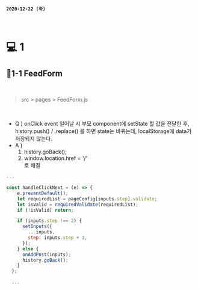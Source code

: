 #### `2020-12-22 (화)`

<br/>

# 💻 1

## 📂1-1 FeedForm

<br/>

> src > pages > FeedForm.js

<br/>

- Q ) onClick event 일어날 시 부모 component에 setState 할 값을 전달한 후, history.push() / .replace() 를 하면 state는 바뀌는데, localStorage에 data가 저장되지 않는다. 
- A )
  1. history.goBack(); 
  2. window.location.href = '/'      
로 해결

```js
... 

const handleClickNext = (e) => {
    e.preventDefault();
    let requiredList = pageConfig[inputs.step].validate;
    let isValid = requiredValidate(requiredList);
    if (!isValid) return;

    if (inputs.step !== 2) {
      setInputs({
        ...inputs,
        step: inputs.step + 1,
      });
    } else {
      onAddPost(inputs);
      history.goBack();
    }
  };

  ...

  ```

<br/>

